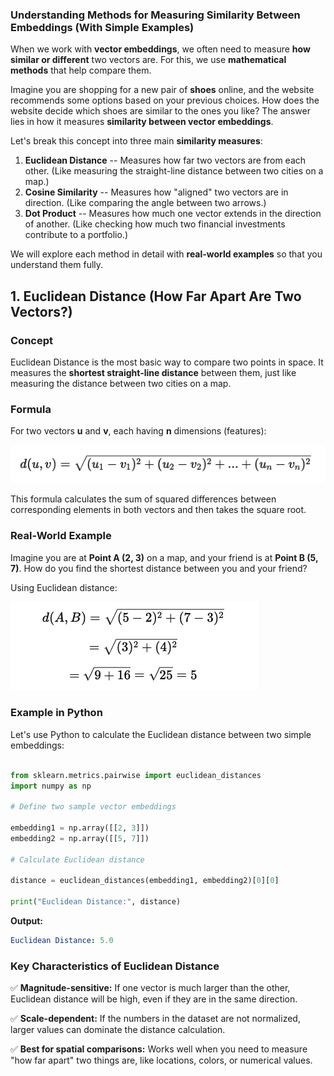 ### **Understanding Methods for Measuring Similarity Between Embeddings (With Simple Examples)**

When we work with **vector embeddings**, we often need to measure **how similar or different** two vectors are. For this, we use **mathematical methods** that help compare them.

Imagine you are shopping for a new pair of **shoes** online, and the website recommends some options based on your previous choices. How does the website decide which shoes are similar to the ones you like? The answer lies in how it measures **similarity between vector embeddings**.

Let's break this concept into three main **similarity measures**:

1.  **Euclidean Distance** -- Measures how far two vectors are from each other. (Like measuring the straight-line distance between two cities on a map.)
2.  **Cosine Similarity** -- Measures how "aligned" two vectors are in direction. (Like comparing the angle between two arrows.)
3.  **Dot Product** -- Measures how much one vector extends in the direction of another. (Like checking how much two financial investments contribute to a portfolio.)

We will explore each method in detail with **real-world examples** so that you understand them fully.

## **1\. Euclidean Distance (How Far Apart Are Two Vectors?)**

### **Concept**

Euclidean Distance is the most basic way to compare two points in space. It measures the **shortest straight-line distance** between them, just like measuring the distance between two cities on a map.

### **Formula**

For two vectors **u** and **v**, each having **n** dimensions (features):

![alt text](image-4.png)

This formula calculates the sum of squared differences between corresponding elements in both vectors and then takes the square root.

### **Real-World Example**

Imagine you are at **Point A (2, 3)** on a map, and your friend is at **Point B (5, 7)**. How do you find the shortest distance between you and your friend?

Using Euclidean distance:

![alt text](image-5.png)

### **Example in Python**

Let's use Python to calculate the Euclidean distance between two simple embeddings:

```python

from sklearn.metrics.pairwise import euclidean_distances
import numpy as np

# Define two sample vector embeddings

embedding1 = np.array([[2, 3]])
embedding2 = np.array([[5, 7]])

# Calculate Euclidean distance

distance = euclidean_distances(embedding1, embedding2)[0][0]

print("Euclidean Distance:", distance)

```

**Output:**

```yaml
Euclidean Distance: 5.0
```

### **Key Characteristics of Euclidean Distance**

✅ **Magnitude-sensitive:** If one vector is much larger than the other, Euclidean distance will be high, even if they are in the same direction.

✅ **Scale-dependent:** If the numbers in the dataset are not normalized, larger values can dominate the distance calculation.

✅ **Best for spatial comparisons:** Works well when you need to measure "how far apart" two things are, like locations, colors, or numerical values.
